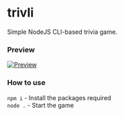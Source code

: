 # trivli
Simple NodeJS CLI-based trivia game.
### Preview
[![Preview](https://nat.is-a.dev/i/5sYQcLjhM.gif)](https://nat.is-a.dev/)
### How to use
`npm i` - Install the packages required<br>
`node .` - Start the game
